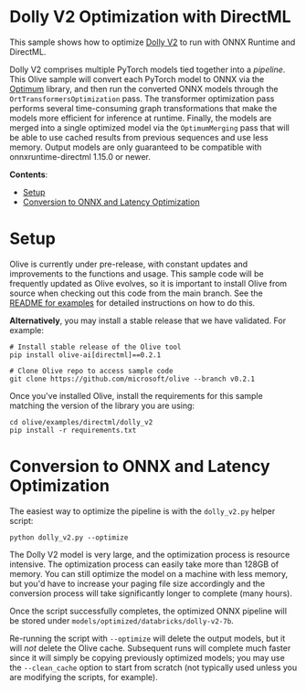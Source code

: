# Dolly V2 Optimization with DirectML <!-- omit in toc -->

This sample shows how to optimize [Dolly V2](https://huggingface.co/databricks/dolly-v2-7b) to run with ONNX Runtime and DirectML.

Dolly V2 comprises multiple PyTorch models tied together into a *pipeline*. This Olive sample will convert each PyTorch model to ONNX via the [Optimum](https://huggingface.co/docs/optimum/onnxruntime/overview) library, and then run the converted ONNX models through the `OrtTransformersOptimization` pass. The transformer optimization pass performs several time-consuming graph transformations that make the models more efficient for inference at runtime. Finally, the models are merged into a single optimized model via the `OptimumMerging` pass that will be able to use cached results from previous sequences and use less memory. Output models are only guaranteed to be compatible with onnxruntime-directml 1.15.0 or newer.

**Contents**:
- [Setup](#setup)
- [Conversion to ONNX and Latency Optimization](#conversion-to-onnx-and-latency-optimization)

# Setup

Olive is currently under pre-release, with constant updates and improvements to the functions and usage. This sample code will be frequently updated as Olive evolves, so it is important to install Olive from source when checking out this code from the main branch. See the [README for examples](https://github.com/microsoft/Olive/blob/main/examples/README.md#important) for detailed instructions on how to do this.

**Alternatively**, you may install a stable release that we have validated. For example:

```
# Install stable release of the Olive tool
pip install olive-ai[directml]==0.2.1

# Clone Olive repo to access sample code
git clone https://github.com/microsoft/olive --branch v0.2.1
```

Once you've installed Olive, install the requirements for this sample matching the version of the library you are using:
```
cd olive/examples/directml/dolly_v2
pip install -r requirements.txt
```

# Conversion to ONNX and Latency Optimization

The easiest way to optimize the pipeline is with the `dolly_v2.py` helper script:

```
python dolly_v2.py --optimize
```

The Dolly V2 model is very large, and the optimization process is resource intensive. The optimization process can easily take more than 128GB of memory. You can still optimize the model on a machine with less memory, but you'd have to increase your paging file size accordingly and the conversion process will take significantly longer to complete (many hours).

Once the script successfully completes, the optimized ONNX pipeline will be stored under `models/optimized/databricks/dolly-v2-7b`.

Re-running the script with `--optimize` will delete the output models, but it will *not* delete the Olive cache. Subsequent runs will complete much faster since it will simply be copying previously optimized models; you may use the `--clean_cache` option to start from scratch (not typically used unless you are modifying the scripts, for example).
